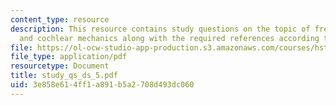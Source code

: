 ```yaml
---
content_type: resource
description: This resource contains study questions on the topic of frequency tuning
  and cochlear mechanics along with the required references according to the question.
file: https://ol-ocw-studio-app-production.s3.amazonaws.com/courses/hst-721-the-peripheral-auditory-system-fall-2005/3e858e614ff1a891b5a2708d493dc060_study_qs_ds_5.pdf
file_type: application/pdf
resourcetype: Document
title: study_qs_ds_5.pdf
uid: 3e858e61-4ff1-a891-b5a2-708d493dc060
---
```

